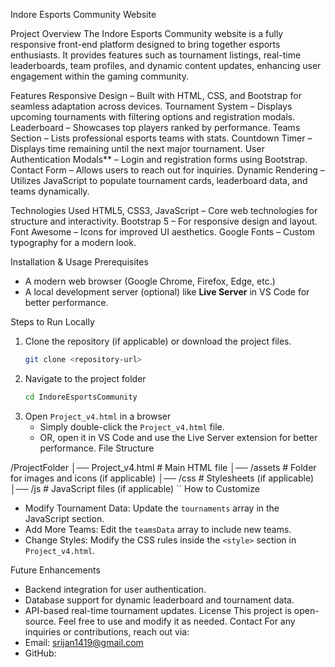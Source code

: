  Indore Esports Community Website

Project Overview
The Indore Esports Community website is a fully responsive front-end platform designed to bring together esports enthusiasts. It provides features such as tournament listings, real-time leaderboards, team profiles, and dynamic content updates, enhancing user engagement within the gaming community.

Features
Responsive Design – Built with HTML, CSS, and Bootstrap for seamless adaptation across devices.
Tournament System – Displays upcoming tournaments with filtering options and registration modals.
Leaderboard – Showcases top players ranked by performance.
Teams Section – Lists professional esports teams with stats.
Countdown Timer – Displays time remaining until the next major tournament.
User Authentication Modals** – Login and registration forms using Bootstrap.
Contact Form – Allows users to reach out for inquiries.
Dynamic Rendering – Utilizes JavaScript to populate tournament cards, leaderboard data, and teams dynamically.

Technologies Used
HTML5, CSS3, JavaScript – Core web technologies for structure and interactivity.
Bootstrap 5 – For responsive design and layout.
Font Awesome – Icons for improved UI aesthetics.
Google Fonts – Custom typography for a modern look.

Installation & Usage
Prerequisites
- A modern web browser (Google Chrome, Firefox, Edge, etc.)
- A local development server (optional) like **Live Server** in VS Code for better performance.

 Steps to Run Locally
1. Clone the repository (if applicable) or download the project files.
   ```sh
   git clone <repository-url>
   ```
2. Navigate to the project folder
   ```sh
   cd IndoreEsportsCommunity
   ```
3. Open `Project_v4.html` in a browser
   - Simply double-click the `Project_v4.html` file.
   - OR, open it in VS Code and use the Live Server extension for better performance.
 File Structure

/ProjectFolder
│── Project_v4.html  # Main HTML file
│── /assets          # Folder for images and icons (if applicable)
│── /css             # Stylesheets (if applicable)
│── /js              # JavaScript files (if applicable)
``
 How to Customize
- Modify Tournament Data: Update the `tournaments` array in the JavaScript section.
- Add More Teams: Edit the `teamsData` array to include new teams.
- Change Styles: Modify the CSS rules inside the `<style>` section in `Project_v4.html`.

Future Enhancements
- Backend integration for user authentication.
- Database support for dynamic leaderboard and tournament data.
- API-based real-time tournament updates.
License
This project is open-source. Feel free to use and modify it as needed.
 Contact
For any inquiries or contributions, reach out via:
- Email: srijan1419@gmail.com
- GitHub: 

